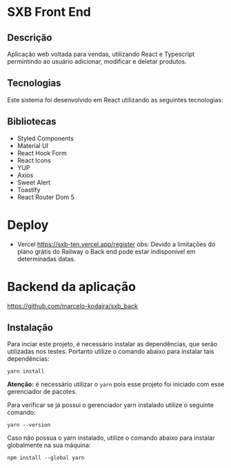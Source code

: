 # SXB Front End

## Descrição
Aplicação web voltada para vendas, utilizando React e Typescript permintindo ao usuário adicionar, modificar e deletar produtos.

## Tecnologias
Este sistema foi desenvolvido em React utilizando as seguintes tecnologias:

## Bibliotecas
- Styled Components
- Material UI
- React Hook Form
- React Icons
- YUP
- Axios
- Sweet Alert
- Toastify
- React Router Dom 5

# Deploy
- Vercel
https://sxb-ten.vercel.app/register
obs: Devido a limitações do plano grátis do Railway o Back end pode estar indisponível em determinadas datas.

# Backend da aplicação

https://github.com/marcelo-kodaira/sxb_back


## Instalação
Para inciar este projeto, é necessário instalar as dependências, que serão utilizadas nos testes. Portanto utilize o comando abaixo para instalar tais dependências:

````
yarn install
````


**Atenção:** é necessário utilizar o `yarn` pois esse projeto foi iniciado com esse gerenciador de pacotes.

Para verificar se já possui o gerenciador yarn instalado utilize o seguinte comando:

````
yarn --version
````

Caso não possua o yarn instalado, utilize o comando abaixo para instalar globalmente na sua máquina:

````
npm install --global yarn
````
